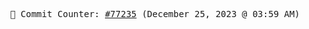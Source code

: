 <p align="center">
    <samp>
        📮 Commit Counter: <a href="https://github.com/Javascript-void0/Javascript-void0/commits/main">#77235</a> (December 25, 2023 @ 03:59 AM)
    </samp>
</p>